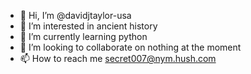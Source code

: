 - 👋 Hi, I’m @davidjtaylor-usa
- 👀 I’m interested in ancient history
- 🌱 I’m currently learning python
- 💞️ I’m looking to collaborate on nothing at the moment
- 📫 How to reach me secret007@nym.hush.com


<!---
davidjtaylor-usa/davidjtaylor-usa is a ✨ special ✨ repository because its `README.md` (this file) appears on your GitHub profile.
You can click the Preview link to take a look at your changes.
--->
<!---
-----BEGIN PGP PUBLIC KEY BLOCK-----

mQENBGU6h+EBCAC8wHgt/gHdjenhJEL+6ykN4Dw2H9T++2hjoAFNRcQ7DiCCI3Mf
OovkxF+VwKFbLZD31LZFGHyEl1yYAjVqvYDhpDZxd3NjhtDVcrKO+Qa56k+2SqWI
RMqh7KquwHINAn82kTE5OVk7uNtc6Uxji5OM6j58eyEVBz+xoNgz9BSnsl4Sok63
9V84HIRoPp0eGTRZe9yod/utRfiZNvIppVJno7Qp4LIQBH91j/PdwLEkEUZYewci
+quM2p3O00oMOXPylmbALecA2j3Hlfqrd1+VwoeSnnCW7pc+Tq7vyA6V8VorF82R
UK3w0iC3KhYjIKDEm9t+zQKzUteaDHhKGlWbABEBAAG0OkRhdmlkIFRheWxvciAo
R2l0IEh1YiBQdWJsaWMgS2V5KSA8c2VjcmV0MDA3QG55bS5odXNoLmNvbT6JAVQE
EwEIAD4WIQS4eKg8mO+JgZkUv/+qPr+dnCwz1QUCZTqH4QIbAwUJB4YegAULCQgH
AgYVCgkICwIEFgIDAQIeAQIXgAAKCRCqPr+dnCwz1dVSB/488hc1Bq1V69S1HvEx
+D3TxVnFhTyxqXfSILaM/X4RyeHmBOjyhhiNFUNiFujviwjHVBGdSBADFCMkXdCy
nitZHuLWns+JlEu1V+QcRd46CxlP1ffFzHJ1dGSmqGyZ5amz2Mkz8Vf9ngG9ip2I
mmtlA2CA6ty5HLiqLt17UxPHdK7V+07nYxIon4bKxc4TFkQDpRNT43it/qRgpY0x
PPcFQ/G+MS0Z9c43BabTIP0EynX5n7hwuXfrd2U+8Dc7lv49TKcHW6EFPF5Qflx9
y6b11vawk7bmq5/LBuoHrX4ZMMOkeI4X16A9RRRFYMKQS4E3KqrHFupynITlmHwP
T6CouQENBGU6h+EBCADsvppohaVUEy/zgZavo3V9OuenJ8YY0AI++ILTsTr9JNoW
Rc0Vq4G1LcbZEHRq3JZ7dIEnt70PxWxOUsUSIR3X2cjtBEd+1uD8OdCvOQQfcs3w
hP4aweeQKI7ytzKyG3MdQSN461zxSr0RGivWl1hEKuLZoDvsKBrH5VDuKYXWKQma
zW5B5INLUc29xEUMR6Xls6yZBZgwDMefEQSFej3Qs77wd5N+ftwTbQbEhPFP4JcI
5839RphE+NCJ6Y0EIMHp7eaUJ7lk7LJJ2CmivDhmNlBdMMWEA8cN5Ash5sMjVHGX
Jdx/+NApGiYDGeqTG7dbZqDMQtkMB2YKvf3E1hRvABEBAAGJATwEGAEIACYWIQS4
eKg8mO+JgZkUv/+qPr+dnCwz1QUCZTqH4QIbDAUJB4YegAAKCRCqPr+dnCwz1Q2x
B/97cJVrOQ8WG+P004HvDJB9Sp7ZseKWigvMsOGjWYvRiGrdQKjFhSwDpXcG3I1Q
G4jEb3X2awVpwQE0N0IQaLlOfNy/j680qU3HXpj57yqJctf4Dg1nFbKzTi0fgp1L
rJZkMmwJ/jyhd6HilzQZ6XP5Q7Q3L3bcY/g0T3BHv9FzCeFaoXo6ovlgJhUK/SDH
qX2J+4DlDSxhaEq82KEWCnmUNxL3zzOl9SuQNcHmMDk66bDgGu/j9oopaTJSAIYc
YzCUr6xmaGxucfENrgQ/2tKNW2ari6idFtF59IRCBSDk7nVhnriWQc36EA4vvZlU
HG3Wt4ae81JzR5KK23JiE0ae
=YjtD
-----END PGP PUBLIC KEY BLOCK-----
--->

